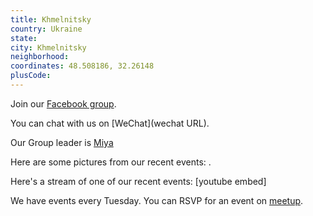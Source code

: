 ```yaml
---
title: Khmelnitsky
country: Ukraine
state: 
city: Khmelnitsky
neighborhood: 
coordinates: 48.508186, 32.26148
plusCode:
---
```

Join our [Facebook group](https://www.facebook.com/groups/free.code.camp.khmelnitsky).

You can chat with us on [WeChat](wechat URL).

Our Group leader is [Miya](freecodecamp.org/miya)

Here are some pictures from our recent events:
![]().

Here's a stream of one of our recent events:
[youtube embed]

We have events every Tuesday. You can RSVP for an event on [meetup](meetupurl).
